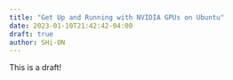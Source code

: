 ```yaml
---
title: "Get Up and Running with NVIDIA GPUs on Ubuntu"
date: 2023-01-10T21:42:42-04:00
draft: true
author: SHi-ON
---
```


This is a draft!
